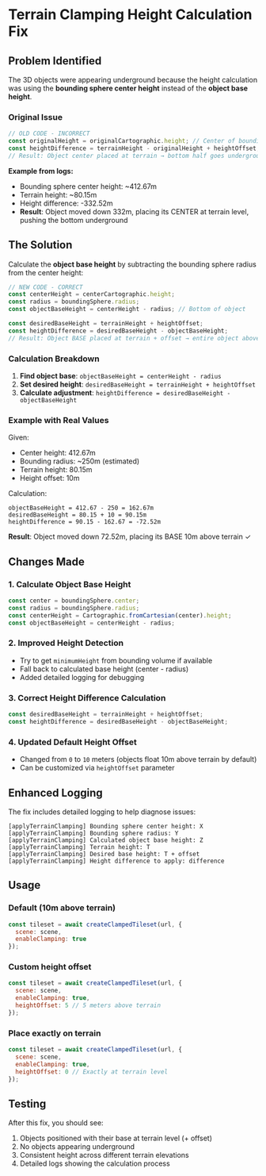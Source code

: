 # Terrain Clamping Height Calculation Fix

## Problem Identified

The 3D objects were appearing underground because the height calculation was using the **bounding sphere center height** instead of the **object base height**.

### Original Issue

```javascript
// OLD CODE - INCORRECT
const originalHeight = originalCartographic.height; // Center of bounding sphere
const heightDifference = terrainHeight - originalHeight + heightOffset;
// Result: Object center placed at terrain → bottom half goes underground
```

**Example from logs:**

- Bounding sphere center height: ~412.67m
- Terrain height: ~80.15m
- Height difference: -332.52m
- **Result**: Object moved down 332m, placing its CENTER at terrain level, pushing the bottom underground

## The Solution

Calculate the **object base height** by subtracting the bounding sphere radius from the center height:

```javascript
// NEW CODE - CORRECT
const centerHeight = centerCartographic.height;
const radius = boundingSphere.radius;
const objectBaseHeight = centerHeight - radius; // Bottom of object

const desiredBaseHeight = terrainHeight + heightOffset;
const heightDifference = desiredBaseHeight - objectBaseHeight;
// Result: Object BASE placed at terrain + offset → entire object above ground
```

### Calculation Breakdown

1. **Find object base**: `objectBaseHeight = centerHeight - radius`
2. **Set desired height**: `desiredBaseHeight = terrainHeight + heightOffset`
3. **Calculate adjustment**: `heightDifference = desiredBaseHeight - objectBaseHeight`

### Example with Real Values

Given:

- Center height: 412.67m
- Bounding radius: ~250m (estimated)
- Terrain height: 80.15m
- Height offset: 10m

Calculation:

```
objectBaseHeight = 412.67 - 250 = 162.67m
desiredBaseHeight = 80.15 + 10 = 90.15m
heightDifference = 90.15 - 162.67 = -72.52m
```

**Result**: Object moved down 72.52m, placing its BASE 10m above terrain ✓

## Changes Made

### 1. Calculate Object Base Height

```javascript
const center = boundingSphere.center;
const radius = boundingSphere.radius;
const centerHeight = Cartographic.fromCartesian(center).height;
const objectBaseHeight = centerHeight - radius;
```

### 2. Improved Height Detection

- Try to get `minimumHeight` from bounding volume if available
- Fall back to calculated base height (center - radius)
- Added detailed logging for debugging

### 3. Correct Height Difference Calculation

```javascript
const desiredBaseHeight = terrainHeight + heightOffset;
const heightDifference = desiredBaseHeight - objectBaseHeight;
```

### 4. Updated Default Height Offset

- Changed from `0` to `10` meters (objects float 10m above terrain by default)
- Can be customized via `heightOffset` parameter

## Enhanced Logging

The fix includes detailed logging to help diagnose issues:

```
[applyTerrainClamping] Bounding sphere center height: X
[applyTerrainClamping] Bounding sphere radius: Y
[applyTerrainClamping] Calculated object base height: Z
[applyTerrainClamping] Terrain height: T
[applyTerrainClamping] Desired base height: T + offset
[applyTerrainClamping] Height difference to apply: difference
```

## Usage

### Default (10m above terrain)

```javascript
const tileset = await createClampedTileset(url, {
  scene: scene,
  enableClamping: true
});
```

### Custom height offset

```javascript
const tileset = await createClampedTileset(url, {
  scene: scene,
  enableClamping: true,
  heightOffset: 5 // 5 meters above terrain
});
```

### Place exactly on terrain

```javascript
const tileset = await createClampedTileset(url, {
  scene: scene,
  enableClamping: true,
  heightOffset: 0 // Exactly at terrain level
});
```

## Testing

After this fix, you should see:

1. Objects positioned with their base at terrain level (+ offset)
2. No objects appearing underground
3. Consistent height across different terrain elevations
4. Detailed logs showing the calculation process
